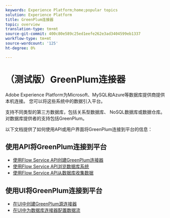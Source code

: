 ```yaml
---
keywords: Experience Platform;home;popular topics
solution: Experience Platform
title: GreenPlum连接器
topic: overview
translation-type: tm+mt
source-git-commit: 400c80e589c25ed1eefe262e3ad3404599eb1337
workflow-type: tm+mt
source-wordcount: '125'
ht-degree: 0%

---
```



# （测试版）GreenPlum连接器

Adobe Experience Platform为Microsoft、MySQL和Azure等数据库提供商提供本机连接。 您可以将这些系统中的数据引入平台。

支持不同类型的第三方数据库，包括关系型数据库、 NoSQL数据库或数据仓库。 对数据库提供者的支持包括GreenPlum。

以下文档提供了如何使用API或用户界面将GreenPlum连接到平台的信息：

## 使用API将GreenPlum连接到平台

- [使用Flow Service API创建GreenPlum连接器](../../tutorials/api/create/databases/greenplum.md)
- [使用Flow Service API浏览数据库系统](../../tutorials/api/explore/database-nosql.md)
- [使用Flow Service API从数据库收集数据](../../tutorials/api/collect/database-nosql.md)

## 使用UI将GreenPlum连接到平台

- [在UI中创建GreenPlum源连接器](../../tutorials/ui/create/databases/greenplum.md)
- [在UI中为数据库连接器配置数据流](../../tutorials/ui/dataflow/databases.md)